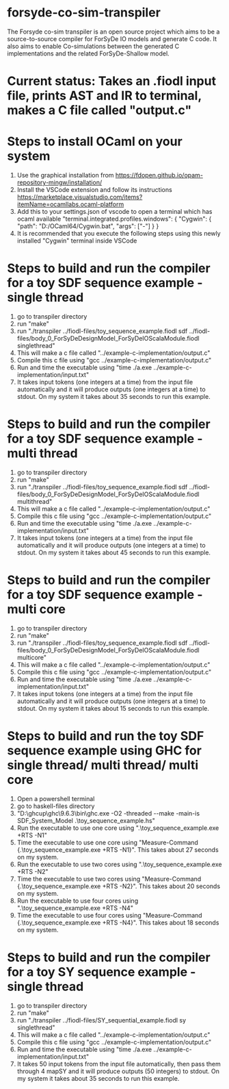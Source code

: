 # forsyde-co-sim-transpiler
The Forsyde co-sim transpiler is an open source project which aims to be a source-to-source compiler for ForSyDe IO models and generate C code. It also aims to enable Co-simulations between the generated C implementations and the related ForSyDe-Shallow model. 

# Current status: Takes an .fiodl input file, prints AST and IR to terminal, makes a C file called "output.c"

# Steps to install OCaml on your system
1. Use the graphical installation from https://fdopen.github.io/opam-repository-mingw/installation/ 
2. Install the VSCode extension and follow its instructions https://marketplace.visualstudio.com/items?itemName=ocamllabs.ocaml-platform
3. Add this to your settings.json of vscode to open a terminal which has ocaml available
 "terminal.integrated.profiles.windows": {
        "Cygwin": {
        "path": "D:/OCaml64/Cygwin.bat",
        "args": ["-"]
        }
    } 
4. It is recommended that you execute the following steps using this newly installed "Cygwin" terminal inside VSCode


# Steps to build and run the compiler for a toy SDF sequence example - single thread
1. go to transpiler directory
2. run "make"
3. run "./transpiler ../fiodl-files/toy_sequence_example.fiodl sdf ../fiodl-files/body_0_ForSyDeDesignModel_ForSyDeIOScalaModule.fiodl singlethread"
4. This will make a c file called "../example-c-implementation/output.c"
5. Compile this c file using "gcc ../example-c-implementation/output.c"
6. Run and time the executable using "time ./a.exe ../example-c-implementation/input.txt"
7. It takes input tokens (one integers at a time) from the input file automatically and it will produce outputs (one integers at a time) to stdout. On my system it takes about 35 seconds to run this example.

# Steps to build and run the compiler for a toy SDF sequence example - multi thread
1. go to transpiler directory
2. run "make"
3. run "./transpiler ../fiodl-files/toy_sequence_example.fiodl sdf ../fiodl-files/body_0_ForSyDeDesignModel_ForSyDeIOScalaModule.fiodl multithread"
4. This will make a c file called "../example-c-implementation/output.c"
5. Compile this c file using "gcc ../example-c-implementation/output.c"
6. Run and time the executable using "time ./a.exe ../example-c-implementation/input.txt"
7. It takes input tokens (one integers at a time) from the input file automatically and it will produce outputs (one integers at a time) to stdout. On my system it takes about 45 seconds to run this example.

# Steps to build and run the compiler for a toy SDF sequence example - multi core
1. go to transpiler directory
2. run "make"
3. run "./transpiler ../fiodl-files/toy_sequence_example.fiodl sdf ../fiodl-files/body_0_ForSyDeDesignModel_ForSyDeIOScalaModule.fiodl multicore"
4. This will make a c file called "../example-c-implementation/output.c"
5. Compile this c file using "gcc ../example-c-implementation/output.c"
6. Run and time the executable using "time ./a.exe ../example-c-implementation/input.txt"
7. It takes input tokens (one integers at a time) from the input file automatically and it will produce outputs (one integers at a time) to stdout. On my system it takes about 15 seconds to run this example.

# Steps to build and run the toy SDF sequence example using GHC for single thread/ multi thread/ multi core
1. Open a powershell terminal
2. go to haskell-files directory
3. "D:\ghcup\ghc\9.6.3\bin\ghc.exe -O2 -threaded --make -main-is SDF_System_Model .\toy_sequence_example.hs"
4. Run the executable to use one core using ".\toy_sequence_example.exe +RTS -N1"
5. Time the executable to use one core using "Measure-Command {.\toy_sequence_example.exe +RTS -N1}". This takes about 27 seconds on my system.
6. Run the executable to use two cores using ".\toy_sequence_example.exe +RTS -N2"
7. Time the executable to use two cores using "Measure-Command {.\toy_sequence_example.exe +RTS -N2}". This takes about 20 seconds on my system.
8. Run the executable to use four cores using ".\toy_sequence_example.exe +RTS -N4"
9. Time the executable to use four cores using "Measure-Command {.\toy_sequence_example.exe +RTS -N4}". This takes about 18 seconds on my system.


# Steps to build and run the compiler for a toy SY sequence example - single thread
1. go to transpiler directory
2. run "make"
3. run "./transpiler ../fiodl-files/SY_sequential_example.fiodl sy singlethread"
4. This will make a c file called "../example-c-implementation/output.c"
5. Compile this c file using "gcc ../example-c-implementation/output.c"
6. Run and time the executable using "time ./a.exe ../example-c-implementation/input.txt"
7. It takes 50 input tokens from the input file automatically, then pass them through 4 mapSY and it will produce outputs (50 integers) to stdout. On my system it takes about 35 seconds to run this example.
